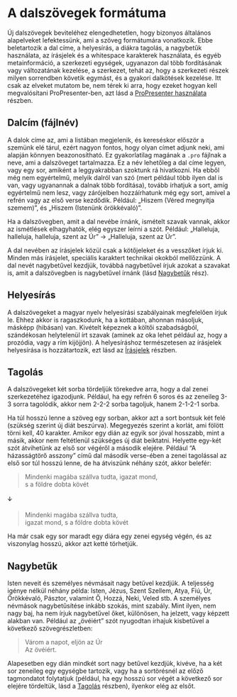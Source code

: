 # A dalszövegek formátuma

Új dalszövegek beviteléhez elengedhetetlen, hogy bizonyos általános alapelveket lefektessünk, ami a szöveg formátumára vonatkozik. Ebbe beletartozik a dal címe, a helyesírás, a diákra tagolás, a nagybetűk használata, az írásjelek és a whitespace karakterek használata, és egyéb metainformáció, a szerkezeti egységek, ugyanazon dal több fordításának vagy változatának kezelése, a szerkezet, tehát az, hogy a szerkezeti részek milyen sorrendben követik egymást, és a gyakori dalkötések kezelése. Itt csak az elveket mutatom be, nem térek ki arra, hogy ezeket hogyan kell megvalósítani ProPresenter-ben, azt lásd a [ProPresenter használata](#TODO) részben.

## Dalcím (fájlnév)

A dalok címe az, ami a listában megjelenik, és kereséskor először a szemünk elé tárul, ezért nagyon fontos, hogy olyan címet adjunk neki, ami alapján könnyen beazonosítható. Ez gyakorlatilag magának a `.pro` fájlnak a neve, ami a dalszöveget tartalmazza. Ez a név lehetőleg a dal címe legyen, vagy egy sor, amiként a leggyakrabban szoktunk rá hivatkozni. Ha ebből még nem egyértelmű, melyik dalról van szó (mert például több ilyen dal is van, vagy ugyanannak a dalnak több fordítása), tovább írhatjuk a sort, amíg egyértelmű nem lesz, vagy zárójelben hozzáírhatunk még egy sort, amivel a refrén vagy az első verse kezdődik. Például: „Hiszem (Véred megnyitja szemem)”, és „Hiszem (Istenünk örökkévaló)”.

Ha a dalszövegben, amit a dal nevébe írnánk, ismételt szavak vannak, akkor az ismétlések elhagyhatók, elég egyszer leírni a szót. Például: „Halleluja, halleluja, halleluja, szent az Úr” → „Halleluja, szent az Úr”.

A dal nevében az írásjelek közül csak a kötőjeleket és a vesszőket írjuk ki. Minden más írásjelet, speciális karaktert technikai okokból mellőzzünk. A dal nevét nagybetűvel kezdjük, továbbá nagybetűvel írjuk azokat a szavakat is, amit a dalszövegben is nagybetűvel írnánk (lásd [Nagybetűk](#nagybetűk) rész).

## Helyesírás

A dalszövegeket a magyar nyelv helyesírási szabályainak megfelelően írjuk le. Ehhez akkor is ragaszkodunk, ha a kottában, ahonnan másoljuk, másképp (hibásan) van. Kivételt képeznek a költői szabadságból, szándékosan helytelenül írt szavak (aminek az oka lehet például az, hogy a prozódia, vagy a rím kijöjjön). A helyesíráshoz természetesen az írásjelek helyesírása is hozzátartozik, ezt lásd az [Írásjelek](#TODO) részben.

## Tagolás

A dalszövegeket két sorba tördeljük törekedve arra, hogy a dal zenei szerkezetéhez igazodjunk. Például, ha egy refrén 6 soros és az zeneileg 3-3 sorra tagolódik, akkor nem 2-2-2 sorba tagoljuk, hanem 2-1-2-1 sorba.

Ha túl hosszú lenne a szöveg egy sorban, akkor azt a sort bontsuk két felé (szükség szerint új diát beszúrva). Megegyezés szerint a korlát, ami fölött törni kell, 40 karakter. Amikor egy dián az egyik sor jóval hosszabb, mint a másik, akkor nem feltétlenül szükséges új diát beiktatni. Helyette egy-két szót átvihetünk az első sor végéről a második elejére. Például “A házasságtörő asszony” című dal második verse-ében a zenei tagolással az első sor túl hosszú lenne, de ha átviszünk néhány szót, akkor belefér:

> Mindenki magába szállva tudta, igazat mond,<br/>
> s a földre dobta kövét

🡫

> Mindenki magába szállva tudta,<br/>
> igazat mond, s a földre dobta kövét

Ha már csak egy sor maradt egy diára egy zenei egység végén, és az viszonylag hosszú, akkor azt ketté törhetjük.

## Nagybetűk

Isten neveit és személyes névmásait nagy betűvel kezdjük. A teljesség igénye nélkül néhány példa: Isten, Jézus, Szent Szellem, Atya, Fiú, Úr, Örökkévaló, Pásztor, valamint Ő, Hozzá, Neki, Veled stb. A személyes névmások nagybetűsítése inkább szokás, mint szabály. Mint ilyen, nem nagy baj, ha nem írjuk nagybetűvel őket, különösen, ha jelzett, vagy képzett alakban van. Például az „övéiért” szót nyugodtan írhajuk kisbetűvel a következő szövegrészletben:

> Várom a napot, eljön az Úr<br/>
> Az övéiért.

Alapesetben egy dián mindkét sort nagy betűvel kezdjük, kivéve, ha a két sor zeneileg egy egységbe tartozik, vagy ha a sortörésnél az előző tagmondatot folytatjuk (például, ha egy hosszú sor végét a következő sor elejére tördeltük, lásd a [Tagolás](#tagolás) részben), ilyenkor elég az elsőt.
